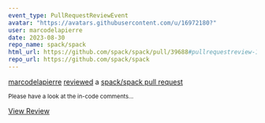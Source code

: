 ```yaml
---
event_type: PullRequestReviewEvent
avatar: "https://avatars.githubusercontent.com/u/16972180?"
user: marcodelapierre
date: 2023-08-30
repo_name: spack/spack
html_url: https://github.com/spack/spack/pull/39688#pullrequestreview-1601723515
repo_url: https://github.com/spack/spack
---
```


<a href='https://github.com/marcodelapierre' target='_blank'>marcodelapierre</a> <a href='https://github.com/spack/spack/pull/39688#pullrequestreview-1601723515' target='_blank'>reviewed</a> a <a href='https://github.com/spack/spack/pull/39688' target='_blank'>spack/spack pull request</a>

<small>Please have a look at the in-code comments...</small>

<a href='https://github.com/spack/spack/pull/39688#pullrequestreview-1601723515' target='_blank'>View Review</a>